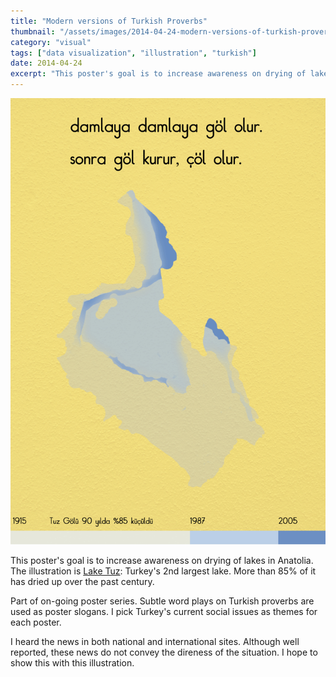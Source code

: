 ```yaml
---
title: "Modern versions of Turkish Proverbs"
thumbnail: "/assets/images/2014-04-24-modern-versions-of-turkish-proverbs/tuz-golu.png"
category: "visual"
tags: ["data visualization", "illustration", "turkish"]
date: 2014-04-24
excerpt: "This poster's goal is to increase awareness on drying of lakes in Anatolia. The illustration is Lake Tuz: Turkey's 2nd largest lake. More than 85% of it has dried up over the past century."
---
```


![Poster](/assets/images/2014-04-24-modern-versions-of-turkish-proverbs/tuz-golu.png)

This poster's goal is to increase awareness on drying of lakes in Anatolia. The illustration is [Lake Tuz](https://en.wikipedia.org/wiki/Lake_Tuz): Turkey's 2nd largest lake. More than 85% of it has dried up over the past century.

Part of on-going poster series. Subtle word plays on Turkish proverbs are used as poster slogans. I pick Turkey's current social issues as themes for each poster.

I heard the news in both national and international sites. Although well reported, these news do not convey the direness of the situation. I hope to show this with this illustration.
